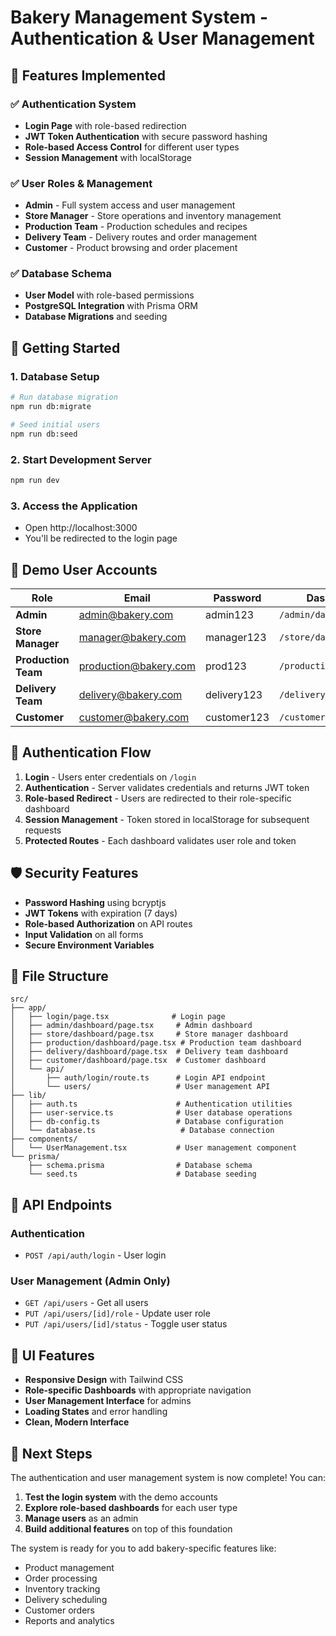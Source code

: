 # Bakery Management System - Authentication & User Management

## 🎯 Features Implemented

### ✅ Authentication System
- **Login Page** with role-based redirection
- **JWT Token Authentication** with secure password hashing
- **Role-based Access Control** for different user types
- **Session Management** with localStorage

### ✅ User Roles & Management
- **Admin** - Full system access and user management
- **Store Manager** - Store operations and inventory management
- **Production Team** - Production schedules and recipes
- **Delivery Team** - Delivery routes and order management
- **Customer** - Product browsing and order placement

### ✅ Database Schema
- **User Model** with role-based permissions
- **PostgreSQL Integration** with Prisma ORM
- **Database Migrations** and seeding

## 🚀 Getting Started

### 1. Database Setup
```bash
# Run database migration
npm run db:migrate

# Seed initial users
npm run db:seed
```

### 2. Start Development Server
```bash
npm run dev
```

### 3. Access the Application
- Open http://localhost:3000
- You'll be redirected to the login page

## 👥 Demo User Accounts

| Role | Email | Password | Dashboard |
|------|-------|----------|-----------|
| **Admin** | admin@bakery.com | admin123 | `/admin/dashboard` |
| **Store Manager** | manager@bakery.com | manager123 | `/store/dashboard` |
| **Production Team** | production@bakery.com | prod123 | `/production/dashboard` |
| **Delivery Team** | delivery@bakery.com | delivery123 | `/delivery/dashboard` |
| **Customer** | customer@bakery.com | customer123 | `/customer/dashboard` |

## 🔐 Authentication Flow

1. **Login** - Users enter credentials on `/login`
2. **Authentication** - Server validates credentials and returns JWT token
3. **Role-based Redirect** - Users are redirected to their role-specific dashboard
4. **Session Management** - Token stored in localStorage for subsequent requests
5. **Protected Routes** - Each dashboard validates user role and token

## 🛡️ Security Features

- **Password Hashing** using bcryptjs
- **JWT Tokens** with expiration (7 days)
- **Role-based Authorization** on API routes
- **Input Validation** on all forms
- **Secure Environment Variables**

## 📁 File Structure

```
src/
├── app/
│   ├── login/page.tsx              # Login page
│   ├── admin/dashboard/page.tsx     # Admin dashboard
│   ├── store/dashboard/page.tsx     # Store manager dashboard
│   ├── production/dashboard/page.tsx # Production team dashboard
│   ├── delivery/dashboard/page.tsx  # Delivery team dashboard
│   ├── customer/dashboard/page.tsx  # Customer dashboard
│   └── api/
│       ├── auth/login/route.ts      # Login API endpoint
│       └── users/                   # User management API
├── lib/
│   ├── auth.ts                      # Authentication utilities
│   ├── user-service.ts              # User database operations
│   ├── db-config.ts                 # Database configuration
│   └── database.ts                   # Database connection
├── components/
│   └── UserManagement.tsx           # User management component
└── prisma/
    ├── schema.prisma                # Database schema
    └── seed.ts                      # Database seeding
```

## 🔧 API Endpoints

### Authentication
- `POST /api/auth/login` - User login

### User Management (Admin Only)
- `GET /api/users` - Get all users
- `PUT /api/users/[id]/role` - Update user role
- `PUT /api/users/[id]/status` - Toggle user status

## 🎨 UI Features

- **Responsive Design** with Tailwind CSS
- **Role-specific Dashboards** with appropriate navigation
- **User Management Interface** for admins
- **Loading States** and error handling
- **Clean, Modern Interface**

## 🚀 Next Steps

The authentication and user management system is now complete! You can:

1. **Test the login system** with the demo accounts
2. **Explore role-based dashboards** for each user type
3. **Manage users** as an admin
4. **Build additional features** on top of this foundation

The system is ready for you to add bakery-specific features like:
- Product management
- Order processing
- Inventory tracking
- Delivery scheduling
- Customer orders
- Reports and analytics
